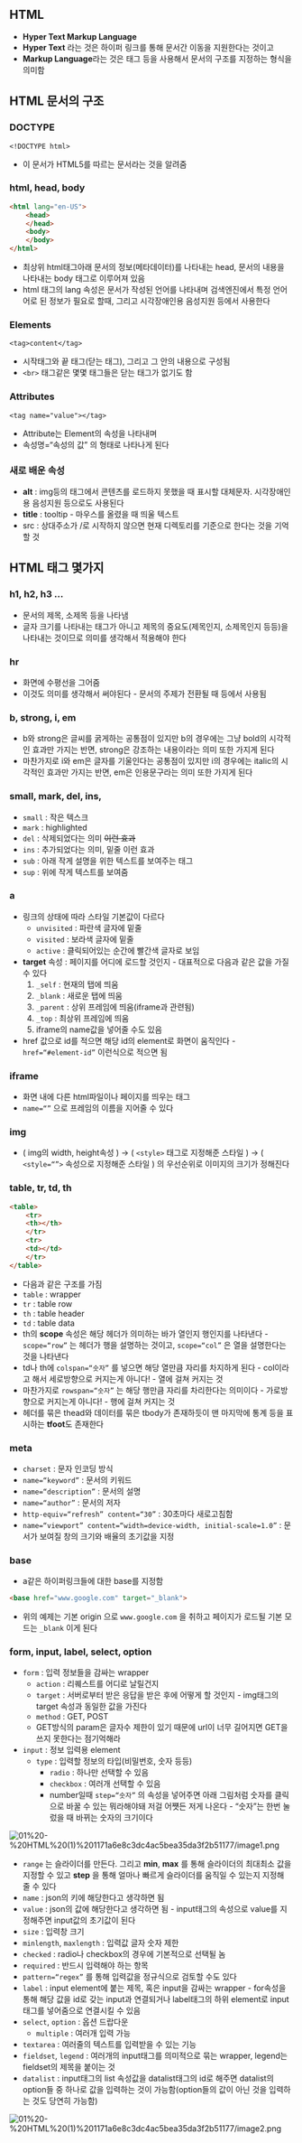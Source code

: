 ## HTML

- **Hyper Text Markup Language**
- **Hyper Text** 라는 것은 하이퍼 링크를 통해 문서간 이동을 지원한다는 것이고
- **Markup Language**라는 것은 태그 등을 사용해서 문서의 구조를 지정하는 형식을 의미함

## HTML 문서의 구조

### DOCTYPE

`<!DOCTYPE html>`

- 이 문서가 HTML5를 따르는 문서라는 것을 알려줌

### html, head, body

```html
<html lang="en-US">
	<head>
	</head>
	<body>
	</body>
</html>
```

- 최상위 html태그아래 문서의 정보(메타데이터)를 나타내는 head, 문서의 내용을 나타내는 body 태그로 이루어져 있음
- html 태그의 lang 속성은 문서가 작성된 언어를 나타내며 검색엔진에서 특정 언어어로 된 정보가 필요로 할때, 그리고 시각장애인용 음성지원 등에서 사용한다

### Elements

`<tag>content</tag>`

- 시작태그와 끝 태그(닫는 태그), 그리고 그 안의 내용으로 구성됨
- `<br>` 태그같은 몇몇 태그들은 닫는 태그가 없기도 함

### Attributes

`<tag name="value"></tag>`

- Attribute는 Element의 속성을 나타내며
- 속성명=“속성의 값” 의 형태로 나타나게 된다

### 새로 배운 속성

- **alt** : img등의 태그에서 콘텐츠를 로드하지 못했을 때 표시할 대체문자. 시각장애인용 음성지원 등으로도 사용된다
- **title** : tooltip - 마우스를 올렸을 때 띄울 텍스트
- src : 상대주소가 /로 시작하지 않으면 현재 디렉토리를 기준으로 한다는 것을 기억할 것

## HTML 태그 몇가지

### h1, h2, h3 …

- 문서의 제목, 소제목 등을 나타냄
- 글자 크기를 나타내는 태그가 아니고 제목의 중요도(제목인지, 소제목인지 등등)을 나타내는 것이므로 의미를 생각해서 적용해야 한다

### hr

- 화면에 수평선을 그어줌
- 이것도 의미를 생각해서 써야된다 - 문서의 주제가 전환될 때 등에서 사용됨

### b, strong, i, em

- b와 strong은 글씨를 굵게하는 공통점이 있지만 b의 경우에는 그냥 bold의 시각적인 효과만 가지는 반면, strong은 강조하는 내용이라는 의미 또한 가지게 된다
- 마찬가지로 i와 em은 글자를 기울인다는 공통점이 있지만 i의 경우에는 italic의 시각적인 효과만 가지는 반면, em은 인용문구라는 의미 또한 가지게 된다

### small, mark, del, ins,

- `small` : 작은 텍스크
- `mark` : highlighted
- `del` : 삭제되었다는 의미 ~~이런 효과~~
- `ins` : 추가되었다는 의미, 밑줄 이런 효과
- `sub` : 아래 작게 설명을 위한 텍스트를 보여주는 태그
- `sup` : 위에 작게 텍스트를 보여줌

### a

- 링크의 상태에 따라 스타일 기본값이 다르다
	- `unvisited` : 파란색 글자에 밑줄
	- `visited` : 보라색 글자에 밑줄
	- `active` : 클릭되어있는 순간에 빨간색 글자로 보임
- **target** 속성 : 페이지를 어디에 로드할 것인지 - 대표적으로 다음과 같은 값을 가질 수 있다
	1. `_self` : 현재의 탭에 띄움
	2. `_blank` : 새로운 탭에 띄움
	3. `_parent` : 상위 프레임에 띄움(iframe과 관련됨)
	4. `_top` : 최상위 프레임에 띄움
	5. iframe의 name값을 넣어줄 수도 있음
- href 값으로 id를 적으면 해당 id의 element로 화면이 움직인다 - `href=“#element-id”` 이런식으로 적으면 됨

### iframe

- 화면 내에 다른 html파일이나 페이지를 띄우는 태그
- `name=“”` 으로 프레임의 이름을 지어줄 수 있다

### img

- ( img의 width, height속성 ) -> ( `<style>` 태그로 지정해준 스타일 ) -> ( `<style=“”>` 속성으로 지정해준 스타일 ) 의 우선순위로 이미지의 크기가 정해진다

### table, tr, td, th

```html
<table>
	<tr>
	<th></th>
	</tr>
	<tr>
	<td></td>
	</tr>
</table>
```

- 다음과 같은 구조를 가짐
- `table` : wrapper
- `tr` : table row
- `th` : table header
- `td` : table data
- th의 **scope** 속성은 해당 헤더가 의미하는 바가 열인지 행인지를 나타낸다 - `scope=“row”` 는 헤더가 행을 설명하는 것이고, `scope=“col”` 은 열을 설명한다는 것을 나타낸다
- td나 th에 `colspan=“숫자”` 를 넣으면 해당 열만큼 자리를 차지하게 된다 - col이라고 해서 세로방향으로 커지는게 아니다! - 열에 걸쳐 커지는 것
- 마찬가지로 `rowspan=“숫자”` 는 해당 행만큼 자리를 차리한다는 의미이다 - 가로방향으로 커지는게 아니다! - 행에 걸쳐 커지는 것
- 헤더를 묶은 thead와 데이터를 묶은 tbody가 존재하듯이 맨 마지막에 통계 등을 표시하는 **tfoot**도 존재한다

### meta

- `charset` : 문자 인코딩 방식
- `name=“keyword”` : 문서의 키워드
- `name=“description”` : 문서의 설명
- `name=“author”` : 문서의 저자
- `http-equiv=“refresh” content=“30”` : 30초마다 새로고침함
- `name=“viewport” content=“width=device-width, initial-scale=1.0”` : 문서가 보여질 창의 크기와 배율의 초기값을 지정

### base

- a같은 하이퍼링크들에 대한 base를 지정함

```html
<base href="www.google.com" target="_blank">
```

- 위의 예제는 기본 origin 으로 `www.google.com` 을 취하고 페이지가 로드될 기본 모드는 `_blank` 이게 된다

### form, input, label, select, option

- `form` : 입력 정보들을 감싸는 wrapper
	- `action` : 리퀘스트를 어디로 날릴건지
	- `target` : 서버로부터 받은 응답을 받은 후에 어떻게 할 것인지 - img태그의 target 속성과 동일한 값을 가진다
	- `method` : GET, POST
	- GET방식의 param은 글자수 제한이 있기 때문에 url이 너무 길어지면 GET을 쓰지 못한다는 점기억해라
- `input` : 정보 입력용 element
	- `type` : 입력할 정보의 타입(비밀번호, 숫자 등등)
		- `radio` : 하나만 선택할 수 있음
		- `checkbox` : 여러개 선택할 수 있음
		- number일때 `step=“숫자”` 의 속성을 넣어주면 아래 그림처럼 숫자를 클릭으로 바꿀 수 있는 뭐라해야돼 저걸 어쩃든 저게 나온다 - “숫자”는 한번 눌렀을 때 바뀌는 숫자의 크기이다

![01%20-%20HTML%20(1)%201171a6e8c3dc4ac5bea35da3f2b51177/image1.png](webprogramming.fall.2021.cse.cnu.ac.kr/images/01_1171a6e8c3dc4ac5bea35da3f2b51177/image1.png)

- `range` 는 슬라이더를 만든다. 그리고 **min**, **max** 를 통해 슬라이더의 최대최소 값을 지정할 수 있고 **step** 을 통해 얼마나 빠르게 슬라이더를 움직일 수 있는지 지정해 줄 수 있다
- `name` : json의 키에 해당한다고 생각하면 됨
- `value` : json의 값에 해당한다고 생각하면 됨 - input태그의 속성으로 value를 지정해주면 input값의 초기값이 된다
- `size` : 입력창 크기
- `minlength`, `maxlength` : 입력값 글자 숫자 제한
- `checked` : radio나 checkbox의 경우에 기본적으로 선택될 놈
- `required` : 반드시 입력해야 하는 항목
- `pattern=“regex”` 를 통해 입력값을 정규식으로 검토할 수도 있다
- `label` : input element에 붙는 제목, 혹은 input을 감싸는 wrapper - for속성을 통해 해당 값을 id로 갖는 input과 연결되거나 label태그의 하위 element로 input태그를 넣어줌으로 연결시킬 수 있음
- `select`, `option` : 옵션 드랍다운
	- `multiple` : 여러개 입력 가능
- `textarea` : 여러줄의 텍스트를 입력받을 수 있는 기능
- `fieldset`, `legend` : 여러개의 input태그를 의미적으로 묶는 wrapper, legend는 fieldset의 제목을 붙이는 것
- `datalist` : input태그의 list 속성값을 datalist태그의 id로 해주면 datalist의 option들 중 하나로 값을 입력하는 것이 가능함(option들의 값이 아닌 것을 입력하는 것도 당연히 가능함)

![01%20-%20HTML%20(1)%201171a6e8c3dc4ac5bea35da3f2b51177/image2.png](webprogramming.fall.2021.cse.cnu.ac.kr/images/01_1171a6e8c3dc4ac5bea35da3f2b51177/image2.png)